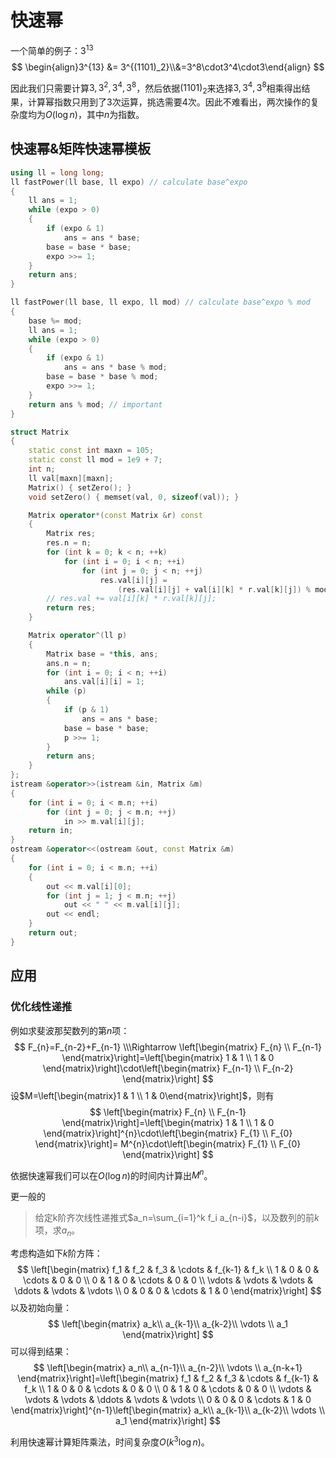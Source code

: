 # 快速幂

一个简单的例子：$3^{13}$
$$
\begin{align}3^{13} &= 3^{(1101)_2}\\&=3^8\cdot3^4\cdot3\end{align}
$$

因此我们只需要计算$3,3^2,3^4,3^8$，然后依据$(1101)_2$来选择$3,3^4,3^8$相乘得出结果，计算幂指数只用到了$3$次运算，挑选需要4次。因此不难看出，两次操作的复杂度均为$O(\log n)$，其中$n$为指数。

## 快速幂&矩阵快速幂模板

```c++
using ll = long long;
ll fastPower(ll base, ll expo) // calculate base^expo
{
    ll ans = 1;
    while (expo > 0)
    {
        if (expo & 1)
            ans = ans * base;
        base = base * base;
        expo >>= 1;
    }
    return ans;
}

ll fastPower(ll base, ll expo, ll mod) // calculate base^expo % mod
{
    base %= mod;
    ll ans = 1;
    while (expo > 0)
    {
        if (expo & 1)
            ans = ans * base % mod;
        base = base * base % mod;
        expo >>= 1;
    }
    return ans % mod; // important
}

struct Matrix
{
    static const int maxn = 105;
    static const ll mod = 1e9 + 7;
    int n;
    ll val[maxn][maxn];
    Matrix() { setZero(); }
    void setZero() { memset(val, 0, sizeof(val)); }

    Matrix operator*(const Matrix &r) const
    {
        Matrix res;
        res.n = n;
        for (int k = 0; k < n; ++k)
            for (int i = 0; i < n; ++i)
                for (int j = 0; j < n; ++j)
                    res.val[i][j] =
                        (res.val[i][j] + val[i][k] * r.val[k][j]) % mod;
        // res.val += val[i][k] * r.val[k][j];
        return res;
    }

    Matrix operator^(ll p)
    {
        Matrix base = *this, ans;
        ans.n = n;
        for (int i = 0; i < n; ++i)
            ans.val[i][i] = 1;
        while (p)
        {
            if (p & 1)
                ans = ans * base;
            base = base * base;
            p >>= 1;
        }
        return ans;
    }
};
istream &operator>>(istream &in, Matrix &m)
{
    for (int i = 0; i < m.n; ++i)
        for (int j = 0; j < m.n; ++j)
            in >> m.val[i][j];
    return in;
}
ostream &operator<<(ostream &out, const Matrix &m)
{
    for (int i = 0; i < m.n; ++i)
    {
        out << m.val[i][0];
        for (int j = 1; j < m.n; ++j)
            out << " " << m.val[i][j];
        out << endl;
    }
    return out;
}
```

## 应用

### 优化线性递推

例如求斐波那契数列的第$n$项：
$$
F_{n}=F_{n-2}+F_{n-1}
\\\Rightarrow 
\left[\begin{matrix}
F_{n} \\
F_{n-1}
\end{matrix}\right]=\left[\begin{matrix}
1 & 1 \\
1 & 0
\end{matrix}\right]\cdot\left[\begin{matrix}
F_{n-1} \\
F_{n-2}
\end{matrix}\right]
$$
设$M=\left[\begin{matrix}1 & 1 \\ 1 & 0\end{matrix}\right]$，则有
$$
\left[\begin{matrix}
F_{n} \\
F_{n-1}
\end{matrix}\right]=\left[\begin{matrix}
1 & 1 \\
1 & 0
\end{matrix}\right]^{n}\cdot\left[\begin{matrix}
F_{1} \\
F_{0}
\end{matrix}\right]= M^{n}\cdot\left[\begin{matrix}
F_{1} \\
F_{0}
\end{matrix}\right]
$$


依据快速幂我们可以在$O(\log n)$的时间内计算出$M^n$。

更一般的

> 给定k阶齐次线性递推式$a_n=\sum_{i=1}^k f_i a_{n-i}$，以及数列的前$k$项，求$a_n$。

考虑构造如下$k$阶方阵：
$$
\left[\begin{matrix}
f_1 & f_2 & f_3 & \cdots & f_{k-1} & f_k \\
1 & 0 & 0 & \cdots & 0 & 0 \\
0 & 1 & 0 & \cdots & 0 & 0 \\
\vdots & \vdots & \vdots & \ddots & \vdots & \vdots \\ 
0 & 0 & 0 & \cdots & 1 & 0
\end{matrix}\right]
$$
以及初始向量：
$$
\left[\begin{matrix}
a_k\\
a_{k-1}\\
a_{k-2}\\
\vdots \\
a_1
\end{matrix}\right]
$$
可以得到结果：
$$
\left[\begin{matrix}
a_n\\
a_{n-1}\\
a_{n-2}\\
\vdots \\
a_{n-k+1}
\end{matrix}\right]=\left[\begin{matrix}
f_1 & f_2 & f_3 & \cdots & f_{k-1} & f_k \\
1 & 0 & 0 & \cdots & 0 & 0 \\
0 & 1 & 0 & \cdots & 0 & 0 \\
\vdots & \vdots & \vdots & \ddots & \vdots & \vdots \\ 
0 & 0 & 0 & \cdots & 1 & 0
\end{matrix}\right]^{n-1}\left[\begin{matrix}
a_k\\
a_{k-1}\\
a_{k-2}\\
\vdots \\
a_1
\end{matrix}\right]
$$

利用快速幂计算矩阵乘法，时间复杂度$O(k^3\log n)$。